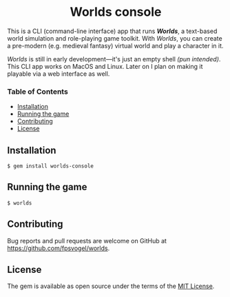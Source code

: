 <h1 align="center">Worlds console</h1>

This is a CLI (command-line interface) app that runs ***Worlds***, a text-based world simulation and role-playing game toolkit. With *Worlds*, you can create a pre-modern (e.g. medieval fantasy) virtual world and play a character in it.

*Worlds* is still in early development—it's just an empty shell *(pun intended)*. This CLI app works on MacOS and Linux. Later on I plan on making it playable via a web interface as well.

### Table of Contents

- [Installation](#installation)
- [Running the game](#running-the-game)
- [Contributing](#contributing)
- [License](#license)

## Installation

```
$ gem install worlds-console
```

## Running the game

```
$ worlds
```

## Contributing

Bug reports and pull requests are welcome on GitHub at https://github.com/fpsvogel/worlds.

## License

The gem is available as open source under the terms of the [MIT License](https://opensource.org/licenses/MIT).
